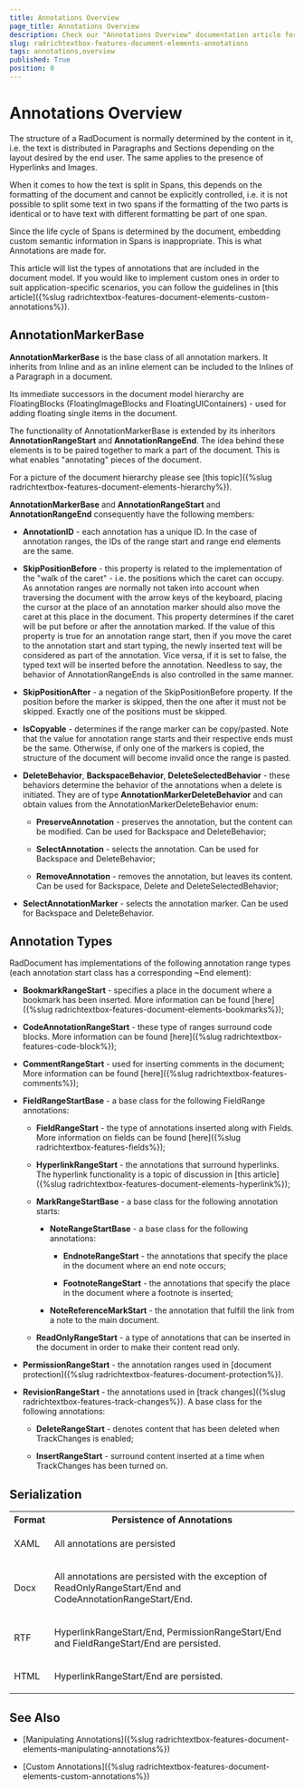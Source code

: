 ```yaml
---
title: Annotations Overview
page_title: Annotations Overview
description: Check our "Annotations Overview" documentation article for the RadRichTextBox WPF control.
slug: radrichtextbox-features-document-elements-annotations
tags: annotations,overview
published: True
position: 0
---
```


# Annotations Overview



The structure of a RadDocument is normally determined by the content in it, i.e. the text is distributed in Paragraphs and Sections depending on the layout desired by the end user. The same applies to the presence of Hyperlinks and Images.
      

When it comes to how the text is split in Spans, this depends on the formatting of the document and cannot be explicitly controlled, i.e. it is not possible to split some text in two spans if the formatting of the two parts is identical or to have text with different formatting be part of one span.
      

Since the life cycle of Spans is determined by the document, embedding custom semantic information in Spans is inappropriate. This is what Annotations are made for.
      

This article will list the types of annotations that are included in the document model. If you would like to implement custom ones in order to suit application-specific scenarios, you can follow the guidelines in [this article]({%slug radrichtextbox-features-document-elements-custom-annotations%}).
      

## AnnotationMarkerBase

__AnnotationMarkerBase__ is the base class of all annotation markers. It inherits from Inline and as an inline element can be included to the Inlines of a Paragraph in a document.
        

Its immediate successors in the document model hierarchy are FloatingBlocks (FloatingImageBlocks and FloatingUIContainers) - used for adding floating single items in the document.
        

The functionality of AnnotationMarkerBase is extended by its inheritors __AnnotationRangeStart__ and __AnnotationRangeEnd__. The idea behind these elements is to be paired together to mark a part of the document. This is what enables "annotating" pieces of the document.
        

For a picture of the document hierarchy please see [this topic]({%slug radrichtextbox-features-document-elements-hierarchy%}).
        

__AnnotationMarkerBase__ and __AnnotationRangeStart__ and __AnnotationRangeEnd__ consequently have the following members:
        

* __AnnotationID__ - each annotation has a unique ID. In the case of annotation ranges, the IDs of the range start and range end elements are the same.
            

* __SkipPositionBefore__ - this property is related to the implementation of the "walk of the caret" - i.e. the positions which the caret can occupy. As annotation ranges are normally not taken into account when traversing the document with the arrow keys of the keyboard, placing the cursor at the place of an annotation marker should also move the caret at this place in the document. This property determines if the caret will be put before or after the annotation marked. If the value of this property is true for an annotation range start, then if you move the caret to the annotation start and start typing, the newly inserted text will be considered as part of the annotation. Vice versa, if it is set to false, the typed text will be inserted before the annotation. Needless to say, the behavior of AnnotationRangeEnds is also controlled in the same manner.
            

* __SkipPositionAfter__ - a negation of the SkipPositionBefore property. If the position before the marker is skipped, then the one after it must not be skipped. Exactly one of the positions must be skipped.
            

* __IsCopyable__ - determines if the range marker can be copy/pasted. Note that the value for annotation range starts and their respective ends must be the same. Otherwise, if only one of the markers is copied, the structure of the document will become invalid once the range is pasted.
            

* __DeleteBehavior__, __BackspaceBehavior__, __DeleteSelectedBehavior__ - these behaviors determine the behavior of the annotations when a delete is initiated. They are of type __AnnotationMarkerDeleteBehavior__ and can obtain values from the AnnotationMarkerDeleteBehavior enum:
            

    * __PreserveAnnotation__ - preserves the annotation, but the content can be modified. Can be used for Backspace and DeleteBehavior;
                

    * __SelectAnnotation__ - selects the annotation. Can be used for Backspace and DeleteBehavior;
                

    * __RemoveAnnotation__ - removes the annotation, but leaves its content. Can be used for Backspace, Delete and DeleteSelectedBehavior;
                

* __SelectAnnotationMarker__ - selects the annotation marker. Can be used for Backspace and DeleteBehavior.
                

## Annotation Types

RadDocument has implementations of the following annotation range types (each annotation start class has a corresponding ~End element):

* __BookmarkRangeStart__ - specifies a place in the document where a bookmark has been inserted. More information can be found [here]({%slug radrichtextbox-features-document-elements-bookmarks%});
            

* __CodeAnnotationRangeStart__ - these type of ranges surround code blocks. More information can be found [here]({%slug radrichtextbox-features-code-block%});
            

* __CommentRangeStart__ - used for inserting comments in the document;  More information can be found [here]({%slug radrichtextbox-features-comments%});
            

* __FieldRangeStartBase__ - a base class for the following FieldRange annotations:
            

    * __FieldRangeStart__ - the type of annotations inserted along with Fields. More information on fields can be found [here]({%slug radrichtextbox-features-fields%});
                

    * __HyperlinkRangeStart__ - the annotations that surround hyperlinks. The hyperlink functionality is a topic of discussion in [this article]({%slug radrichtextbox-features-document-elements-hyperlink%});
                

    * __MarkRangeStartBase__ - a base class for the following annotation starts:
                

        * __NoteRangeStartBase__ - a base class for the following annotations:
                    

            * __EndnoteRangeStart__ - the annotations that specify the place in the document where an end note occurs;
                        

            * __FootnoteRangeStart__ - the annotations that specify the place in the document where a footnote is inserted;
                        

        * __NoteReferenceMarkStart__ - the annotation that fulfill the link from a note to the main document.
                    

    * __ReadOnlyRangeStart__ - a type of annotations that can be inserted in the document in order to make their content read only.
                

* __PermissionRangeStart__ - the annotation ranges used in [document protection]({%slug radrichtextbox-features-document-protection%}).
            

* __RevisionRangeStart__ - the annotations used in [track changes]({%slug radrichtextbox-features-track-changes%}). A base class for the following annotations:
            

    * __DeleteRangeStart__ - denotes content that has been deleted when TrackChanges is enabled;
                

    * __InsertRangeStart__ - surround content inserted at a time when TrackChanges has been turned on.
                

## Serialization
<table><tr><th>
Format</th><th>
Persistence of Annotations </th></tr><tr><td>

XAML
              </td><td>

All annotations are persisted
              </td></tr><tr><td>

Docx
              </td><td>

All annotations are persisted with the exception of ReadOnlyRangeStart/End and CodeAnnotationRangeStart/End.
              </td></tr><tr><td>

RTF
              </td><td>

HyperlinkRangeStart/End, PermissionRangeStart/End and FieldRangeStart/End are persisted.
              </td></tr><tr><td>

HTML
              </td><td>

HyperlinkRangeStart/End are persisted.
              </td></tr></table>

## See Also

 * [Manipulating Annotations]({%slug radrichtextbox-features-document-elements-manipulating-annotations%})

 * [Custom Annotations]({%slug radrichtextbox-features-document-elements-custom-annotations%})
